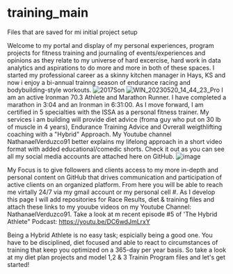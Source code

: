 # training_main
Files that are saved for mi initial project setup

Welcome to my portal and display of my personal experiences, program projects for fitness training and journaling of events/experiences and opinions as they relate to my universe of hard excercise, hard work in data analytics and aspirations to do more and more in both of these spaces. I started my professional career as a skinny kitchen manager in Hays, KS and now i enjoy a bi-annual trainng season of endurance racing and bodybuilding-style workouts. 
![2017Son](https://github.com/NathanaelRv91/training_main/assets/134963471/16929b58-485d-403d-8661-5e8a65a02c7e)
![WIN_20230520_14_44_23_Pro](https://github.com/NathanaelRv91/training_main/assets/134963471/36d7814b-c9d1-476d-b5a3-b46bc7dfd39c)
I am an active Ironman 70.3 Athlete and Marathon Runner. I have completed a marathon in 3:04 and an Ironman in 6:31:00. 
As I move forward, I am certified in 5 specialties with the ISSA as a personal fitness trainer. My services i am building will provide diet advice (froma guy who put on 30 lb of muscle in 4 years), Endurance Training Advice and Ovrerall weigthlifting coaching with a "Hybrid" Approach. My Youtube channel NathanaelVerduzco91 better explains my lifelong approach in a short video format with added educational/comedic shorts. Check it out as you can see all my social media accounts are attached here on GitHub.
![image](https://github.com/NathanaelRv91/training_main/assets/134963471/c3b08081-6eb6-4933-89db-9f1171fa3f2e)

My Focus is to give followers and clients access to my more in-depth and personal content on GitHub that drives communication and participation of active clients on an organized platform. From here you will be able to reach me virtally 24/7 via my gmail account or my personal cell #. As I develop this page I will add repositories for Race Results, diet & training files and attach these links to my youube videos on my Youtube Channel: NathanaelVerduzco91. Take a look at m recent episode #5 of 'The Hybrid Athlete" Podcast: https://youtu.be/DC6wdJmLrxY

Being a Hybrid Athlete is no easy task; espicially being a good one. You have to be disciplined, diet focused and able to react to circumstances of training that keep you optimized on a 365-day per year basis. So take a look at my diet plan projects and model 1,2 & 3 Trainin Program files and let's get started!
